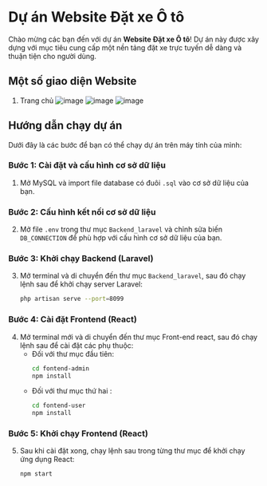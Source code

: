 # Dự án Website Đặt xe Ô tô

Chào mừng các bạn đến với dự án **Website Đặt xe Ô tô**! Dự án này được xây dựng với mục tiêu cung cấp một nền tảng đặt xe trực tuyến dễ dàng và thuận tiện cho người dùng.

## Một số giao diện Website
1. Trang chủ
![image](https://github.com/user-attachments/assets/bde86cfc-2f88-4e49-9445-16df58b16e3a)
![image](https://github.com/user-attachments/assets/7a5d87bb-d540-47c1-a428-803b1bc953ae)
![image](https://github.com/user-attachments/assets/8812856e-6a59-45cf-a33f-444766aa0925)


## Hướng dẫn chạy dự án

Dưới đây là các bước để bạn có thể chạy dự án trên máy tính của mình:

### Bước 1: Cài đặt và cấu hình cơ sở dữ liệu
1. Mở MySQL và import file database có đuôi `.sql` vào cơ sở dữ liệu của bạn.

### Bước 2: Cấu hình kết nối cơ sở dữ liệu
2. Mở file `.env` trong thư mục `Backend_laravel` và chỉnh sửa biến `DB_CONNECTION` để phù hợp với cấu hình cơ sở dữ liệu của bạn.

### Bước 3: Khởi chạy Backend (Laravel)
3. Mở terminal và di chuyển đến thư mục `Backend_laravel`, sau đó chạy lệnh sau để khởi chạy server Laravel:
   ```bash
   php artisan serve --port=8099
### Bước 4: Cài đặt Frontend (React)
4. Mở terminal mới và di chuyển đến thư mục Front-end react, sau đó chạy lệnh sau để cài đặt các phụ thuộc:
   - Đối với thư mục đầu tiên:
     ```bash
     cd fontend-admin
     npm install
     ```
   - Đối với thư mục thứ hai :
     ```bash
     cd fontend-user
     npm install
     ```

### Bước 5: Khởi chạy Frontend (React)
5. Sau khi cài đặt xong, chạy lệnh sau trong từng thư mục để khởi chạy ứng dụng React:
   ```bash
   npm start
